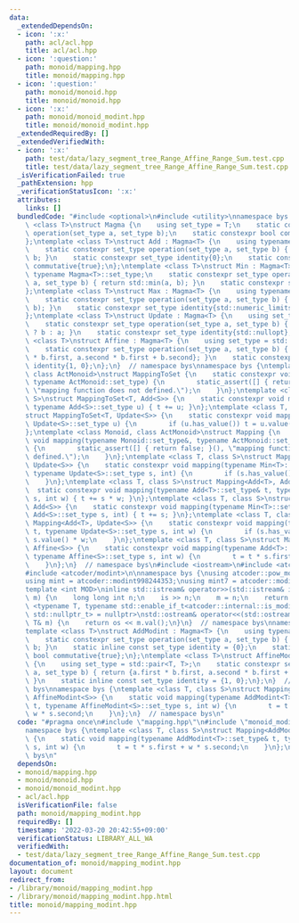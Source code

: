 ```yaml
---
data:
  _extendedDependsOn:
  - icon: ':x:'
    path: acl/acl.hpp
    title: acl/acl.hpp
  - icon: ':question:'
    path: monoid/mapping.hpp
    title: monoid/mapping.hpp
  - icon: ':question:'
    path: monoid/monoid.hpp
    title: monoid/monoid.hpp
  - icon: ':x:'
    path: monoid/monoid_modint.hpp
    title: monoid/monoid_modint.hpp
  _extendedRequiredBy: []
  _extendedVerifiedWith:
  - icon: ':x:'
    path: test/data/lazy_segment_tree_Range_Affine_Range_Sum.test.cpp
    title: test/data/lazy_segment_tree_Range_Affine_Range_Sum.test.cpp
  _isVerificationFailed: true
  _pathExtension: hpp
  _verificationStatusIcon: ':x:'
  attributes:
    links: []
  bundledCode: "#include <optional>\n#include <utility>\nnamespace bys {\ntemplate\
    \ <class T>\nstruct Magma {\n    using set_type = T;\n    static constexpr set_type\
    \ operation(set_type a, set_type b);\n    static constexpr bool commutative{false};\n\
    };\ntemplate <class T>\nstruct Add : Magma<T> {\n    using typename Magma<T>::set_type;\n\
    \    static constexpr set_type operation(set_type a, set_type b) { return a +\
    \ b; }\n    static constexpr set_type identity{0};\n    static constexpr bool\
    \ commutative{true};\n};\ntemplate <class T>\nstruct Min : Magma<T> {\n    using\
    \ typename Magma<T>::set_type;\n    static constexpr set_type operation(set_type\
    \ a, set_type b) { return std::min(a, b); }\n    static constexpr set_type identity{std::numeric_limits<set_type>::max()};\n\
    };\ntemplate <class T>\nstruct Max : Magma<T> {\n    using typename Magma<T>::set_type;\n\
    \    static constexpr set_type operation(set_type a, set_type b) { return std::max(a,\
    \ b); }\n    static constexpr set_type identity{std::numeric_limits<set_type>::min()};\n\
    };\ntemplate <class T>\nstruct Update : Magma<T> {\n    using set_type = std::optional<T>;\n\
    \    static constexpr set_type operation(set_type a, set_type b) { return b.has_value()\
    \ ? b : a; }\n    static constexpr set_type identity{std::nullopt};\n};\ntemplate\
    \ <class T>\nstruct Affine : Magma<T> {\n    using set_type = std::pair<T, T>;\n\
    \    static constexpr set_type operation(set_type a, set_type b) { return {a.first\
    \ * b.first, a.second * b.first + b.second}; }\n    static constexpr set_type\
    \ identity{1, 0};\n};\n}  // namespace bys\nnamespace bys {\ntemplate <class T,\
    \ class ActMonoid>\nstruct MappingToSet {\n    static constexpr void mapping(T&,\
    \ typename ActMonoid::set_type) {\n        static_assert([] { return false; }(),\
    \ \"mapping function does not defined.\");\n    }\n};\ntemplate <class T, class\
    \ S>\nstruct MappingToSet<T, Add<S>> {\n    static constexpr void mapping(T& t,\
    \ typename Add<S>::set_type u) { t += u; }\n};\ntemplate <class T, class S>\n\
    struct MappingToSet<T, Update<S>> {\n    static constexpr void mapping(T& t, typename\
    \ Update<S>::set_type u) {\n        if (u.has_value()) t = u.value();\n    }\n\
    };\ntemplate <class Monoid, class ActMonoid>\nstruct Mapping {\n    static constexpr\
    \ void mapping(typename Monoid::set_type&, typename ActMonoid::set_type, int)\
    \ {\n        static_assert([] { return false; }(), \"mapping function does not\
    \ defined.\");\n    }\n};\ntemplate <class T, class S>\nstruct Mapping<Min<T>,\
    \ Update<S>> {\n    static constexpr void mapping(typename Min<T>::set_type& t,\
    \ typename Update<S>::set_type s, int) {\n        if (s.has_value()) t = s.value();\n\
    \    }\n};\ntemplate <class T, class S>\nstruct Mapping<Add<T>, Add<S>> {\n  \
    \  static constexpr void mapping(typename Add<T>::set_type& t, typename Add<S>::set_type\
    \ s, int w) { t += s * w; }\n};\ntemplate <class T, class S>\nstruct Mapping<Min<T>,\
    \ Add<S>> {\n    static constexpr void mapping(typename Min<T>::set_type& t, typename\
    \ Add<S>::set_type s, int) { t += s; }\n};\ntemplate <class T, class S>\nstruct\
    \ Mapping<Add<T>, Update<S>> {\n    static constexpr void mapping(typename Add<T>::set_type&\
    \ t, typename Update<S>::set_type s, int w) {\n        if (s.has_value()) t =\
    \ s.value() * w;\n    }\n};\ntemplate <class T, class S>\nstruct Mapping<Add<T>,\
    \ Affine<S>> {\n    static constexpr void mapping(typename Add<T>::set_type& t,\
    \ typename Affine<S>::set_type s, int w) {\n        t = t * s.first + w * s.second;\n\
    \    }\n};\n}  // namespace bys\n#include <iostream>\n#include <atcoder/math>\n\
    #include <atcoder/modint>\n\nnamespace bys {\nusing atcoder::pow_mod, atcoder::inv_mod;\n\
    using mint = atcoder::modint998244353;\nusing mint7 = atcoder::modint1000000007;\n\
    template <int MOD>\ninline std::istream& operator>>(std::istream& is, atcoder::static_modint<MOD>&\
    \ m) {\n    long long int n;\n    is >> n;\n    m = n;\n    return is;\n}\ntemplate\
    \ <typename T, typename std::enable_if_t<atcoder::internal::is_modint<T>::value,\
    \ std::nullptr_t> = nullptr>\nstd::ostream& operator<<(std::ostream& os, const\
    \ T& m) {\n    return os << m.val();\n}\n}  // namespace bys\nnamespace bys {\n\
    template <class T>\nstruct AddModint : Magma<T> {\n    using typename Magma<T>::set_type;\n\
    \    static constexpr set_type operation(set_type a, set_type b) { return a +\
    \ b; }\n    static inline const set_type identity = {0};\n    static constexpr\
    \ bool commutative{true};\n};\ntemplate <class T>\nstruct AffineModint : Magma<T>\
    \ {\n    using set_type = std::pair<T, T>;\n    static constexpr set_type operation(set_type\
    \ a, set_type b) { return {a.first * b.first, a.second * b.first + b.second};\
    \ }\n    static inline const set_type identity = {1, 0};\n};\n}  // namespace\
    \ bys\nnamespace bys {\ntemplate <class T, class S>\nstruct Mapping<AddModint<T>,\
    \ AffineModint<S>> {\n    static void mapping(typename AddModint<T>::set_type&\
    \ t, typename AffineModint<S>::set_type s, int w) {\n        t = t * s.first +\
    \ w * s.second;\n    }\n};\n}  // namespace bys\n"
  code: "#pragma once\n#include \"mapping.hpp\"\n#include \"monoid_modint.hpp\"\n\
    namespace bys {\ntemplate <class T, class S>\nstruct Mapping<AddModint<T>, AffineModint<S>>\
    \ {\n    static void mapping(typename AddModint<T>::set_type& t, typename AffineModint<S>::set_type\
    \ s, int w) {\n        t = t * s.first + w * s.second;\n    }\n};\n}  // namespace\
    \ bys\n"
  dependsOn:
  - monoid/mapping.hpp
  - monoid/monoid.hpp
  - monoid/monoid_modint.hpp
  - acl/acl.hpp
  isVerificationFile: false
  path: monoid/mapping_modint.hpp
  requiredBy: []
  timestamp: '2022-03-20 20:42:55+09:00'
  verificationStatus: LIBRARY_ALL_WA
  verifiedWith:
  - test/data/lazy_segment_tree_Range_Affine_Range_Sum.test.cpp
documentation_of: monoid/mapping_modint.hpp
layout: document
redirect_from:
- /library/monoid/mapping_modint.hpp
- /library/monoid/mapping_modint.hpp.html
title: monoid/mapping_modint.hpp
---
```

